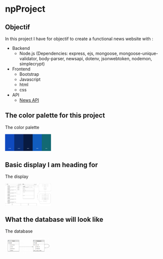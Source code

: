 #                                             npProject

## Objectif

  In this project I have for objectif to create a functional news website with :

  - Backend
    - Node.js (Dependencies: express, ejs, mongoose, mongoose-unique-validator, body-parser, newsapi, dotenv, jsonwebtoken, nodemon, simplecrypt)
  - Frontend
    - Bootstrap
    - Javascript
    - html
    - css
  - API
    - [News API](https://newsapi.org/)

## The color palette for this project

  The color palette

<img src="./views/img/palette.png" style="width:30%;">

## Basic display I am heading for

  The display

<img src="./views/img/firstDisplayIdea.png" style="width:30%;">

## What the database will look like

  The database

<img src="./views/img/db.png" style="width:30%;">
